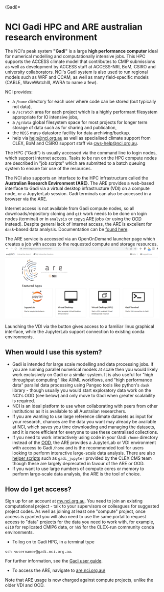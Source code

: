 (Gadi)=
# NCI Gadi HPC and ARE australian research environment

The NCI's peak system **"Gadi"** is a large **high performance computer** ideal for numerical modelling and computationally intensive jobs. This HPC supports the ACCESS climate model that contributes to CMIP submissions as well as development by ACCESS staff at ACCESS-NRI, BoM, CSIRO and university collaborators. NCI's Gadi system is also used to run regional models such as WRF and CCAM, as well as many field-specific models (CABLE, WaveWatchIII, AWRA to name a few). 

NCI provides:
- a `/home` directory for each user where code can be stored (but typically not data), 
- a `/scratch` area for each project which is a highly performant filesystem appropriate for IO intensive jobs, 
- a `/g/data` global filesystem space for most projects for longer term storage of data such as for sharing and publication,
- the `MDSS` mass datastore facility for data archiving/backup.
- help via help@nci.org.au as well as specialised climate support from CLEX, BoM and CSIRO support staff via cws-help@nci.org.au.

The HPC ("Gadi") is usually accessed via the command line to login nodes, which support internet access. Tasks to be run on the HPC compute nodes are described in "job scripts" which are submitted to a batch queuing system to ensure fair use of the resources. 

The NCI also supports an interface to the HPC infrastructure called the **Australian Research Environment (ARE)**. The ARE provides a web-based interface to Gadi via a virtual desktop infrastructure (VDI) on a compute node, or a JupyterLab session. Gadi terminals can also be accessed in a browser via the ARE. 

Internet access is not available from Gadi compute nodes, so all downloads/repository cloning and `git` work needs to be done on login nodes (terminal) or in `analysis` or `copyq` ARE jobs (or using the [OOD](https://acdguide.github.io/BigData/platforms/platforms-nci-ood.html) instead). Despite general lack of internet access, the ARE is excellent for `dask`-based data analysis. Documentation can be [found here](https://opus.nci.org.au/display/Help/ARE+User+Guide).

The ARE service is accessed via an OpenOnDemand launcher page which creates a job with access to the requested compute and storage resources.
![ARE launcher](../images/ARE-launcher1.png)

Launching the VDI via the button gives access to a familiar linux graphical interface, while the JupyterLab support connection to existing conda environments.

## When would I use this system? 

- Gadi is intended for large scale modelling and data processing jobs. If you are running parallel numerical models at scale then you would likely work exclusively on Gadi or a similar system. It is also useful for "high throughput computing" like AI/ML workflows, and "high performance data" parallel data processing using Pangeo tools like python's `dask` library - though usually you would start exploratory data work on the NCI's OOD (see below) and only move to Gadi when greater scalability is required.
- NCI is an ideal platform to use when collaborating with peers from other institutions as it is available to all Australian researchers. 
- If you are wanting to use large reference climate datasets as input for your research, chances are the data you want may already be available at NCI, which saves you time downloading and managing the datasets, and it is more efficient for everyone to use these centralised collections.
- If you need to work interactively using code in your Gadi `/home` directory instead of the [OOD](https://acdguide.github.io/BigData/platforms/platforms-nci-ood.html), the ARE provides a JupyterLab or VDI environment with access to Gadi `/home` and is the recommended tool for users looking to perform interactive large-scale data analysis. There are also [helper scripts](https://github.com/coecms/nci_scripts) such as `gadi_jupyter` provided by the CLEX CMS team though these are largely deprecated in favour of the ARE or OOD. 
- If you want to use large numbers of compute cores or memory to perform large-scale data analysis, the ARE is the tool of choice.

## How do I get access? 
Sign up for an account at [my.nci.org.au](https://my.nci.org.au/mancini/). You need to join an existing computational project - talk to your supervisors or colleagues for suggested project codes. As well as joining at least one "compute" project, once access is granted you will also need to use the same portal to request access to "data" projects for the data you need to work with, for example, `oi10` for replicated CMIP6 data, or `hh5` for the CLEX-run community conda environments.

* To log on to Gadi HPC, in a terminal type 

`ssh <username>@gadi.nci.org.au`.

For further information, see the [Gadi user guide](https://opus.nci.org.au/display/Help/Gadi+User+Guide).

* To access the ARE, navigate to [are.nci.org.au/](https://are.nci.org.au/)

Note that ARE usage is now charged against compute projects, unlike the older VDI and OOD.
